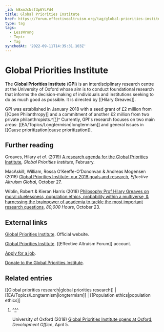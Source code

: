 ```yaml
---
_id: kBxmJcNsf3p6YLPd4
title: Global Priorities Institute
href: https://forum.effectivealtruism.org/tag/global-priorities-institute
type: tag
tags:
  - LessWrong
  - Topic
  - Tag
synchedAt: '2022-09-11T14:35:31.103Z'
---
```

# Global Priorities Institute

The **Global Priorities Institute** (**GPI**) is an interdisciplinary research centre at the University of Oxford whose aim is to conduct foundational research that informs the decision-making of individuals and institutions seeking to do as much good as possible. It is directed by [[Hilary Greaves]].

GPI was established in January 2018 with a seed grant of £2 million from [[Open Philanthropy]] and a commitment of another £2 million from two private philanthropists.^[\[1\]](#fn7f6ofoih4y)^ Currently, GPI's research focuses on two main areas: [[EA/Topics/Longtermism|longtermism]] and general issues in [[Cause prioritization|cause prioritization]].

Further reading
---------------

Greaves, Hilary *et al.* (2019) [A research agenda for the Global Priorities Institute](https://globalprioritiesinstitute.org/wp-content/uploads/2017/12/gpi-research-agenda.pdf), *Global Priorities Institute*, February.

MacAskill, William, Rossa O’Keeffe-O’Dononvan & Andreas Mogensen (2018) [Global Priorities Institute: our 2018 goals and research](https://www.youtube.com/watch?v=qzD9TGM0M2M), *Effective Altruism Global*, October 27.

Wiblin, Robert & Kieran Harris (2018) [Philosophy Prof Hilary Greaves on moral cluelessness, population ethics, probability within a multiverse, & harnessing the brainpower of academia to tackle the most important research questions](https://80000hours.org/podcast/episodes/hilary-greaves-global-priorities-institute/), *80,000 Hours*, October 23.

External links
--------------

[Global Priorities Institute](https://globalprioritiesinstitute.org/). Official website.

[Global Priorities Institute](https://forum.effectivealtruism.org/users/global-priorities-institute). [[Effective Altruism Forum]] account.

[Apply for a job](https://globalprioritiesinstitute.org/opportunities/).

[Donate to the Global Priorities Institute](https://globalprioritiesinstitute.org/supporting-gpi/).

Related entries
---------------

[[Global priorities research|global priorities research]] | [[EA/Topics/Longtermism|longtermism]] | [[Population ethics|population ethics]]

1.  ^**[^](#fnref7f6ofoih4y)**^
    
    University of Oxford (2018) [Global Priorities Institute opens at Oxford](https://www.development.ox.ac.uk/news/new-global-priorities-institute-opens), *Development Office*, April 5.